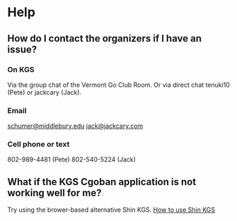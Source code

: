 # Help

## How do I contact the organizers if I have an issue?

### On KGS
Via the group chat of the Vermont Go Club Room.
Or via direct chat tenuki10 (Pete) or jackcary (Jack).

### Email
schumer@middlebury.edu
jack@jackcary.com

### Cell phone or text
802-989-4481 (Pete)
802-540-5224 (Jack)


## What if the KGS Cgoban application is not working well for me?
Try using the brower-based alternative Shin KGS.
[How to use Shin KGS]({{site.baseurl}}/shinkgs)
